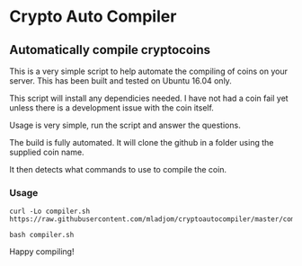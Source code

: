 Crypto Auto Compiler
================

## Automatically compile cryptocoins

This is a very simple script to help automate the compiling of coins on your server. This has been built and tested on Ubuntu 16.04 only.

This script will install any dependicies needed. I have not had a coin fail yet unless there is a development issue with the coin itself.

Usage is very simple, run the script and answer the questions.

The build is fully automated. It will clone the github in a folder using the supplied coin name.

It then detects what commands to use to compile the coin. 

### Usage

    curl -Lo compiler.sh https://raw.githubusercontent.com/mladjom/cryptoautocompiler/master/compiler.sh

    bash compiler.sh

Happy compiling!
